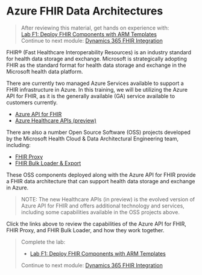 # Azure FHIR Data Architectures
> After reviewing this material, get hands on experience with:<br>
[Lab F1: Deploy FHIR Components with ARM Templates](./Lab_F1)<br>
Continue to next module: [Dynamics 365 FHIR Integration](https://github.com/microsoft/MC4H-Acceleration/tree/main/PatientOutreach_UserStoryTraining/3_D365_FHIR_Integration)

 FHIR® (Fast Healthcare Interoperability Resources) is an industry standard for health data storage and exchange. Microsoft is strategically adopting FHIR as the standard format for health data storage and exchange in the Microsoft health data platform. 

 There are currently two managed Azure Services available to support a FHIR infrastructure in Azure. In this training, we will be utilizing the Azure API for FHIR, as it is the generally available (GA) service available to customers currently. 
 * [Azure API for FHIR](https://docs.microsoft.com/en-us/azure/healthcare-apis/azure-api-for-fhir/overview)
 * [Azure Healthcare APIs (preview)](https://azure.microsoft.com/en-us/services/healthcare-apis/)
 
 There are also a number Open Source Software (OSS) projects developed by the Microsoft Health Cloud & Data Architectural Engineering team, including:
 * [FHIR Proxy](https://github.com/microsoft/fhir-proxy)
 * [FHIR Bulk Loader & Export](https://github.com/microsoft/fhir-loader)

 These OSS components deployed along with the Azure API for FHIR provide a FHIR data architecture that can support health data storage and exchange in Azure.

 > NOTE: The new Healthcare APIs (in preview) is the evolved version of Azure API for FHIR and offers additional technology and services, including some capabilities available in the OSS projects above. 

Click the links above to review the capabilities of the Azure API for FHIR, FHIR Proxy, and FHIR Bulk Loader, and how they work together. 

> Complete the lab:
> * [Lab F1: Deploy FHIR Components with ARM Templates](./Lab_F1)<br>
>
> Continue to next module: [Dynamics 365 FHIR Integration](https://github.com/microsoft/MC4H-Acceleration/tree/main/PatientOutreach_UserStoryTraining/3_D365_FHIR_Integration)

